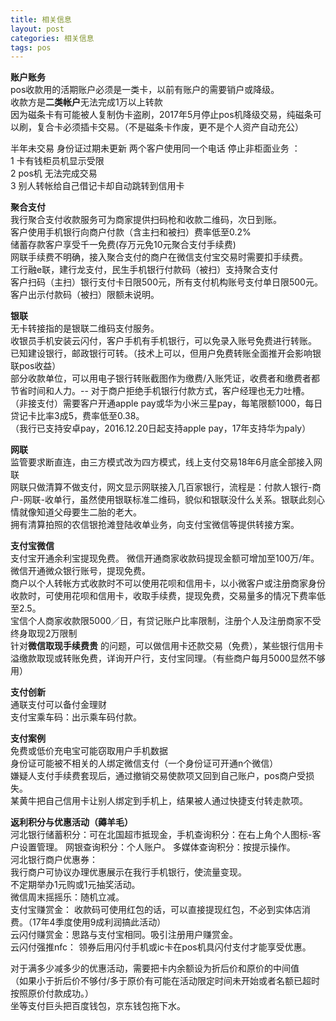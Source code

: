 ```yaml
---
title: 相关信息
layout: post
categories: 相关信息
tags: pos
---
```

**账户账务**  
pos收款用的活期账户必须是一类卡，以前有账户的需要销户或降级。   
收款方是**二类帐户**无法完成1万以上转款   
因为磁条卡有可能被人复制伪卡盗刷，2017年5月停止pos机降级交易，纯磁条可以刷，复合卡必须插卡交易。（不是磁条卡作废，更不是个人资产自动充公）  

半年未交易 身份证过期未更新 两个客户使用同一个电话 停止非柜面业务 ：  
1 卡有钱柜员机显示受限   
2 pos机 无法完成交易   
3 别人转帐给自己借记卡却自动跳转到信用卡   

  **聚合支付**   
我行聚合支付收款服务可为商家提供扫码枪和收款二维码，次日到账。  
客户使用手机银行向商户付款（含主扫和被扫）费率低至0.2%   
储蓄存款客户享受千一免费(存万元免10元聚合支付手续费)   
网联手续费不明确，接入聚合支付的商户在微信支付宝交易时需要扣手续费。  
工行融e联，建行龙支付，民生手机银行付款码（被扫）支持聚合支付   
客户扫码（主扫）银行支付卡日限500元，所有支付机构账号支付单日限500元。  
客户出示付款码（被扫）限额未说明。

 **银联**   
 无卡转接指的是银联二维码支付服务。  
 收银员手机安装云闪付，客户手机有手机银行，可以免录入账号免费进行转账。  
 已知建设银行，邮政银行可转。（技术上可以，但用户免费转账全面推开会影响银联pos收益）  
 部分收款单位，可以用电子银行转账截图作为缴费/入账凭证，收费者和缴费者都节省时间和人力。-- 对于商户拒绝手机银行付款方式，客户经理也无力吐槽。  
 （非接支付）需要客户开通apple pay或华为小米三星pay，每笔限额1000，每日贷记卡比率3成5，费率低至0.38。   
 （我行已支持安卓pay，2016.12.20日起支持apple pay，17年支持华为paly）    

**网联**   
 监管要求断直连，由三方模式改为四方模式，线上支付交易18年6月底全部接入网联    
 网联只做清算不做支付，网文显示网联接入几百家银行，流程是：付款人银行-商户-网联-收单行，虽然使用银联标准二维码，貌似和银联没什么关系。银联此刻心情就像知道父母要生二胎的老大。  
 拥有清算拍照的农信银抢滩登陆收单业务，向支付宝微信等提供转接方案。   

**支付宝微信**  
支付宝开通余利宝提现免费。 微信开通商家收款码提现金额可增加至100万/年。  微信开通微众银行账号，提现免费。  
商户以个人转帐方式收款时不可以使用花呗和信用卡，以小微客户或注册商家身份收款时，可使用花呗和信用卡，收取手续费，提现免费，交易量多的情况下费率低至2.5。  
宝信个人商家收款限5000／日，有贷记账户比率限制，注册个人及注册商家不受终身取现2万限制   
针对**微信取现手续费贵** 的问题，可以做信用卡还款交易（免费），某些银行信用卡溢缴款取现或转账免费，详询开户行，支付宝同理。（有些商户每月5000显然不够用）  

**支付创新**  
通联支付可以备付金理财    
支付宝乘车码：出示乘车码付款。  

**支付案例**  
免费或低价充电宝可能窃取用户手机数据  
身份证可能被不相关的人绑定微信支付（一个身份证可开通n个微信）  
嫌疑人支付手续费套现后，通过撤销交易使款项又回到自己账户，pos商户受损失。  
某黄牛把自己信用卡让别人绑定到手机上，结果被人通过快捷支付转走款项。  

**返利积分与优惠活动（薅羊毛）**  
河北银行储蓄积分：可在北国超市抵现金，手机查询积分：在右上角个人图标-客户设置管理。 网银查询积分：个人账户。 多媒体查询积分：按提示操作。    
河北银行商户优惠券：  
我行商户可协议办理优惠展示在我行手机银行，使流量变现。  
不定期举办1元购或1元抽奖活动。  
微信周末摇摇乐：随机立减。  
支付宝赚赏金： 收款码可使用红包的话，可以直接提现红包，不必到实体店消费。（17年4季度使用9成利润搞此活动）  
云闪付赚赏金：思路与支付宝相同。吸引注册用户赚赏金。    
云闪付强推nfc： 领券后用闪付手机或ic卡在pos机具闪付支付才能享受优惠。  

对于满多少减多少的优惠活动，需要把卡内余额设为折后价和原价的中间值  
（如果小于折后价不够付/多于原价有可能在活动限定时间未开始或者名额已超时按照原价付款成功。）   
坐等支付巨头把百度钱包，京东钱包拖下水。
